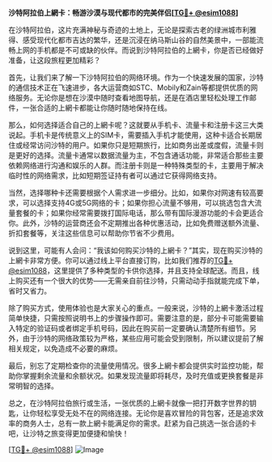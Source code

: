 **沙特阿拉伯上網卡：畅游沙漠与现代都市的完美伴侣[[TG💪+ @esim1088](https://t.me/s/esim1088)]**

在沙特阿拉伯，这片充满神秘与奇迹的土地上，无论是探索古老的绿洲城市利雅得、感受现代化都市吉达的繁华，还是沉浸在纳马斯山谷的自然美景中，一部能流畅上网的手机都是不可或缺的伙伴。而说到沙特阿拉伯的上網卡，你是否已经做好准备，让这段旅程更加精彩？

首先，让我们来了解一下沙特阿拉伯的网络环境。作为一个快速发展的国家，沙特的通信技术正在飞速进步，各大运营商如STC、Mobily和Zain等都提供优质的网络服务。无论你是想在沙漠中随时查看地图导航，还是在酒店里轻松处理工作邮件，一张合适的上網卡都能让你随时随地保持在线。

那么，如何选择适合自己的上網卡呢？这就要从手机卡、流量卡和注册卡这三大类说起。手机卡是传统意义上的SIM卡，需要插入手机才能使用，这种卡适合长期居住或经常访问沙特的用户。如果你只是短期旅行，比如商务出差或度假，流量卡则是更好的选择。流量卡通常以数据流量为主，不包含通话功能，非常适合那些主要依赖网络进行沟通和娱乐的人群。而注册卡则是一种特殊类型的卡，主要用于解决临时性的网络需求，比如短期签证持有者可以通过它获得网络支持。

当然，选择哪种卡还需要根据个人需求进一步细分。比如，如果你对网速有较高要求，可以选择支持4G或5G网络的卡；如果你担心流量不够用，可以挑选包含大流量套餐的卡；如果你经常需要拨打国际电话，那么带有国际漫游功能的卡会更适合你。此外，沙特的运营商还会不定期推出各种优惠活动，比如免费赠送额外流量、折扣套餐等，关注这些信息可以帮助你节省不少费用。

说到这里，可能有人会问：“我该如何购买沙特的上網卡？”其实，现在购买沙特的上網卡非常方便。你可以通过线上平台直接订购，比如我们推荐的[TG💪+ @esim1088](https://t.me/s/esim1088)，这里提供了多种类型的卡供你选择，并且支持全球配送。而且，线上购买还有一个很大的优势——无需亲自前往沙特，只需动动手指就能完成下单，省时又省力。

除了购买方式，使用体验也是大家关心的重点。一般来说，沙特的上網卡激活过程简单快捷，只需按照说明书上的步骤操作即可。需要注意的是，部分卡可能需要输入特定的验证码或者绑定手机号码，因此在购买前一定要确认清楚所有细节。另外，由于沙特的网络政策较为严格，某些应用可能会受到限制，所以建议提前了解相关规定，以免造成不必要的麻烦。

最后，别忘了定期检查你的流量使用情况。很多上網卡都会提供实时监控功能，帮助你掌握剩余流量和余额状况。如果发现流量即将耗尽，及时充值或更换套餐是非常明智的选择。

总之，在沙特阿拉伯旅行或生活，一张优质的上網卡就像一把打开数字世界的钥匙，让你轻松享受无处不在的网络连接。无论你是喜欢冒险的背包客，还是追求效率的商务人士，总有一款上網卡能满足你的需求。赶紧为自己挑选一张合适的卡吧，让沙特之旅变得更加便捷和愉快！

[[TG💪+ @esim1088](https://t.me/s/esim1088)] 
![Image](https://i.postimg.cc/4NQfJmqS/Snipaste-2025-05-13-00-14-12.png)